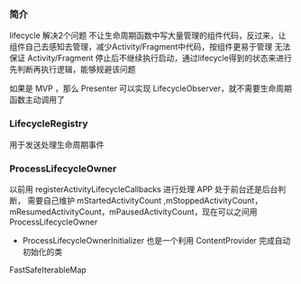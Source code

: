 

### 简介

lifecycle 解决2个问题
不让生命周期函数中写大量管理的组件代码，反过来，让组件自己去感知去管理，减少Activity/Fragment中代码，按组件更易于管理
无法保证 Activity/Fragment 停止后不继续执行启动，通过lifecycle得到的状态来进行先判断再执行逻辑，能够规避该问题

如果是 MVP ，那么 Presenter 可以实现 LifecycleObserver，就不需要生命周期函数主动调用了

### LifecycleRegistry

用于发送处理生命周期事件





### ProcessLifecycleOwner

以前用 registerActivityLifecycleCallbacks 进行处理 APP 处于前台还是后台判断，
需要自己维护 mStartedActivityCount ,mStoppedActivityCount，mResumedActivityCount，mPausedActivityCount，现在可以之间用 ProcessLifecycleOwner



- ProcessLifecycleOwnerInitializer 也是一个利用 ContentProvider 完成自动初始化的类





FastSafeIterableMap